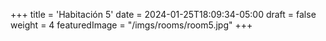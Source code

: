 +++
title = 'Habitación 5'
date = 2024-01-25T18:09:34-05:00
draft = false
weight = 4
featuredImage = "/imgs/rooms/room5.jpg"
+++
